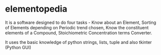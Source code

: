 # elementopedia

It is a software designed to do four tasks - Know about an Element, Sorting of Elements depending on Periodic trend chosen, Know the constituent elements of a Compound, Stoichiometric Concentration terms Converter. 

It uses the basic knowledge of python strings, lists, tuple and also tkinter (Python GUI)
